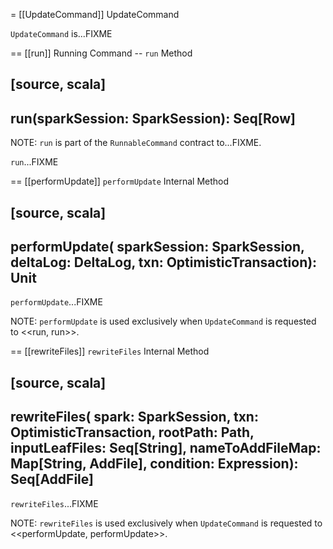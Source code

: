 = [[UpdateCommand]] UpdateCommand

`UpdateCommand` is...FIXME

== [[run]] Running Command -- `run` Method

[source, scala]
----
run(sparkSession: SparkSession): Seq[Row]
----

NOTE: `run` is part of the `RunnableCommand` contract to...FIXME.

`run`...FIXME

== [[performUpdate]] `performUpdate` Internal Method

[source, scala]
----
performUpdate(
  sparkSession: SparkSession,
  deltaLog: DeltaLog,
  txn: OptimisticTransaction): Unit
----

`performUpdate`...FIXME

NOTE: `performUpdate` is used exclusively when `UpdateCommand` is requested to <<run, run>>.

== [[rewriteFiles]] `rewriteFiles` Internal Method

[source, scala]
----
rewriteFiles(
  spark: SparkSession,
  txn: OptimisticTransaction,
  rootPath: Path,
  inputLeafFiles: Seq[String],
  nameToAddFileMap: Map[String, AddFile],
  condition: Expression): Seq[AddFile]
----

`rewriteFiles`...FIXME

NOTE: `rewriteFiles` is used exclusively when `UpdateCommand` is requested to <<performUpdate, performUpdate>>.
